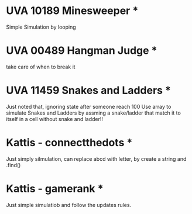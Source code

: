 # UVA 10189 Minesweeper *
Simple Simulation by looping

# UVA 00489 Hangman Judge *
take care of when to break it

# UVA 11459 Snakes and Ladders *
Just noted that, ignoring state after someone reach 100
Use array to simulate Snakes and Ladders by assming a snake/ladder that match it to itself in a cell without snake and ladder!!

# Kattis -  connectthedots *
Just simply silmulation, can replace abcd with letter, by create a string and .find()

# Kattis - gamerank *
Just simple simulatiob and follow the updates rules.
